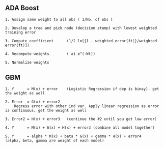 
## ADA Boost

	1. Assign same weight to all obs ( 1/No. of obs )
  
	2. Develop a tree and pick node (decision stump) with lowest weighted training error
  
	3. Compute coefficient		(1/2 ln[{1 - weighted error(ft)}/weighted error(ft)])
  
	4. Recompute weights		( ai e^(-Wt))
  
	5. Normalize weights
  
 ## GBM
 
	1. Y 	  = M(x) + error 	(Logistic Regression if dep is binay). get the weight as well
  
	2. Error  = G(x) + error2 
		Regress error with other ind var. Apply linear regression as error is continuous. get the weight as well
                  
	3. Error2 = H(x) + error3	(continue the #2 until you get low error)
  
	4. Y 	  = M(x) + G(x) + H(x) + error3	(combine all model together)
  
	5. Y 	  = alpha * M(x) + beta * G(x) + gamma * H(x) + error4 	(alpha, beta, gamma are weight of each model)
  
  
